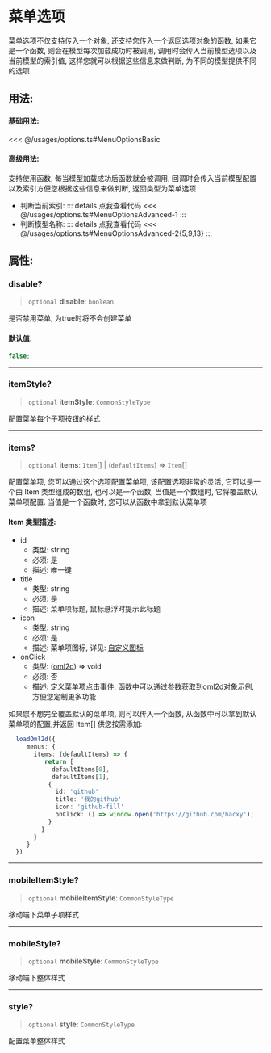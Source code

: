 # 菜单选项

菜单选项不仅支持传入一个对象, 还支持您传入一个返回选项对象的函数, 如果它是一个函数, 则会在模型每次加载成功时被调用, 调用时会传入当前模型选项以及当前模型的索引值, 这样您就可以根据这些信息来做判断, 为不同的模型提供不同的选项.

## 用法:

#### 基础用法:

<<< @/usages/options.ts#MenuOptionsBasic

#### 高级用法:

支持使用函数, 每当模型加载成功后函数就会被调用, 回调时会传入当前模型配置以及索引方便您根据这些信息来做判断, 返回类型为菜单选项

- 判断当前索引:
  ::: details 点我查看代码
  <<< @/usages/options.ts#MenuOptionsAdvanced-1
  :::
- 判断模型名称:
  ::: details 点我查看代码
  <<< @/usages/options.ts#MenuOptionsAdvanced-2{5,9,13}
  :::

## 属性:

### disable?

> `optional` **disable**: `boolean`

是否禁用菜单, 为true时将不会创建菜单

#### 默认值:

```ts
false;
```

---

### itemStyle?

> `optional` **itemStyle**: `CommonStyleType`

配置菜单每个子项按钮的样式

---

### items?

> `optional` **items**: `Item`[] \| (`defaultItems`) => `Item`[]

配置菜单项, 您可以通过这个选项配置菜单项, 该配置选项非常的灵活, 它可以是一个由 Item 类型组成的数组, 也可以是一个函数, 当值是一个数组时, 它将覆盖默认菜单项配置. 当值是一个函数时, 您可以从函数中拿到默认菜单项

#### Item 类型描述:

- id
  - 类型: string
  - 必须: 是
  - 描述: 唯一键
- title
  - 类型: string
  - 必须: 是
  - 描述: 菜单项标题, 鼠标悬浮时提示此标题
- icon
  - 类型: string
  - 必须: 是
  - 描述: 菜单项图标, 详见: [自定义图标](/guide/icon)
- onClick
  - 类型: ([oml2d](/guide/loadModel#oml2d-实例)) => void
  - 必须: 否
  - 描述: 定义菜单项点击事件, 函数中可以通过参数获取到[oml2d对象示例](/guide/loadModel#oml2d-实例), 方便您定制更多功能

如果您不想完全覆盖默认的菜单项, 则可以传入一个函数, 从函数中可以拿到默认菜单项的配置,并返回 Item[] 供您按需添加:

```ts
  loadOml2d({
     menus: {
       items: (defaultItems) => {
          return [
            defaultItems[0],
            defaultItems[1],
           {
             id: 'github'
             title: '我的github'
             icon: 'github-fill'
             onClick: () => window.open('https://github.com/hacxy');
           }
         ]
       }
     }
  })

```

---

### mobileItemStyle?

> `optional` **mobileItemStyle**: `CommonStyleType`

移动端下菜单子项样式

---

### mobileStyle?

> `optional` **mobileStyle**: `CommonStyleType`

移动端下整体样式

---

### style?

> `optional` **style**: `CommonStyleType`

配置菜单整体样式
